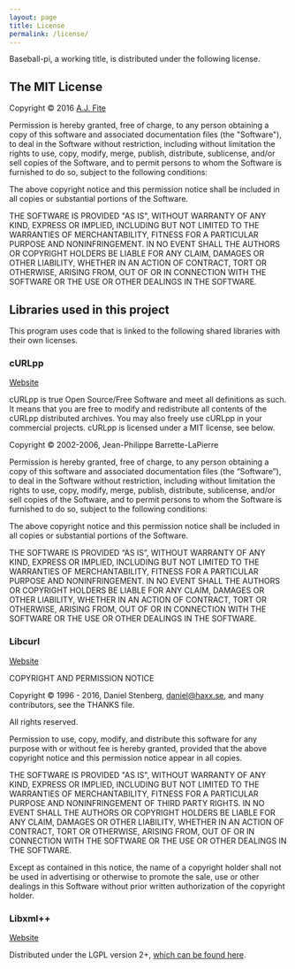 ```yaml
---
layout: page
title: License
permalink: /license/
---
```

Baseball-pi, a working title, is distributed under the following license.

## The MIT License ##

Copyright &copy; 2016 [A.J. Fite](https://ajfite.com)

Permission is hereby granted, free of charge, to any person obtaining a copy of this software and associated
documentation files (the "Software"), to deal in the Software without restriction, including without limitation the
rights to use, copy, modify, merge, publish, distribute, sublicense, and/or sell copies of the Software, and to permit
persons to whom the Software is furnished to do so, subject to the following conditions:

The above copyright notice and this permission notice shall be included in all copies or substantial portions of the
Software.

THE SOFTWARE IS PROVIDED "AS IS", WITHOUT WARRANTY OF ANY KIND, EXPRESS OR IMPLIED, INCLUDING BUT NOT LIMITED TO THE
WARRANTIES OF MERCHANTABILITY, FITNESS FOR A PARTICULAR PURPOSE AND NONINFRINGEMENT. IN NO EVENT SHALL THE AUTHORS OR
COPYRIGHT HOLDERS BE LIABLE FOR ANY CLAIM, DAMAGES OR OTHER LIABILITY, WHETHER IN AN ACTION OF CONTRACT, TORT OR
OTHERWISE, ARISING FROM, OUT OF OR IN CONNECTION WITH THE SOFTWARE OR THE USE OR OTHER DEALINGS IN THE SOFTWARE.

## Libraries used in this project ##

This program uses code that is linked to the following shared libraries with their own licenses.

### cURLpp ###

[Website](http://www.curlpp.org/)

cURLpp is true Open Source/Free Software and meet all definitions as such. It means that you are free to modify and
redistribute all contents of the cURLpp distributed archives. You may also freely use cURLpp in your commercial
projects. cURLpp is licensed under a MIT license, see below.

Copyright &copy; 2002-2006, Jean-Philippe Barrette-LaPierre

Permission is hereby granted, free of charge, to any person obtaining a copy of this software and associated
documentation files (the “Software”), to deal in the Software without restriction, including without limitation the
rights to use, copy, modify, merge, publish, distribute, sublicense, and/or sell copies of the Software, and to permit
persons to whom the Software is furnished to do so, subject to the following conditions:

The above copyright notice and this permission notice shall be included in all copies or substantial portions of the
Software.

THE SOFTWARE IS PROVIDED “AS IS”, WITHOUT WARRANTY OF ANY KIND, EXPRESS OR IMPLIED, INCLUDING BUT NOT LIMITED TO THE
WARRANTIES OF MERCHANTABILITY, FITNESS FOR A PARTICULAR PURPOSE AND NONINFRINGEMENT. IN NO EVENT SHALL THE AUTHORS OR
COPYRIGHT HOLDERS BE LIABLE FOR ANY CLAIM, DAMAGES OR OTHER LIABILITY, WHETHER IN AN ACTION OF CONTRACT, TORT OR
OTHERWISE, ARISING FROM, OUT OF OR IN CONNECTION WITH THE SOFTWARE OR THE USE OR OTHER DEALINGS IN THE SOFTWARE.

### Libcurl ###

[Website](https://curl.haxx.se/libcurl/)

COPYRIGHT AND PERMISSION NOTICE

Copyright &copy; 1996 - 2016, Daniel Stenberg, daniel@haxx.se, and many contributors, see the THANKS file.

All rights reserved.

Permission to use, copy, modify, and distribute this software for any purpose with or without fee is hereby granted,
provided that the above copyright notice and this permission notice appear in all copies.

THE SOFTWARE IS PROVIDED "AS IS", WITHOUT WARRANTY OF ANY KIND, EXPRESS OR IMPLIED, INCLUDING BUT NOT LIMITED TO THE
WARRANTIES OF MERCHANTABILITY, FITNESS FOR A PARTICULAR PURPOSE AND NONINFRINGEMENT OF THIRD PARTY RIGHTS. IN NO EVENT
SHALL THE AUTHORS OR COPYRIGHT HOLDERS BE LIABLE FOR ANY CLAIM, DAMAGES OR OTHER LIABILITY, WHETHER IN AN ACTION OF
CONTRACT, TORT OR OTHERWISE, ARISING FROM, OUT OF OR IN CONNECTION WITH THE SOFTWARE OR THE USE OR OTHER DEALINGS IN
THE SOFTWARE.

Except as contained in this notice, the name of a copyright holder shall not be used in advertising or otherwise to
promote the sale, use or other dealings in this Software without prior written authorization of the copyright holder.

### Libxml++ ###

[Website](http://libxmlplusplus.sourceforge.net/)

Distributed under the LGPL version 2+, [which can be found here](https://www.gnu.org/licenses/lgpl.html).
